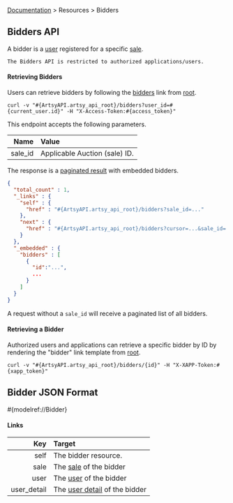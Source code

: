 [Documentation](/docs) &gt; Resources &gt; Bidders

## Bidders API

A bidder is a [user](/docs/users) registered for a specific [sale](/docs/sales).

``` alert[danger]
The Bidders API is restricted to authorized applications/users.
```

#### Retrieving Bidders

Users can retrieve bidders by following the [bidders](#{ArtsyAPI.artsy_api_root}/bidders) link from [root](#{ArtsyAPI.artsy_api_root}).

```
curl -v "#{ArtsyAPI.artsy_api_root}/bidders?user_id=#{current_user.id}" -H "X-Access-Token:#{access_token}"
```

This endpoint accepts the following parameters.

Name       | Value                          |
----------:|:-------------------------------|
sale_id    | Applicable Auction (sale) ID.  |

The response is a [paginated result](/docs/pagination) with embedded bidders.

``` json
{
  "total_count" : 1,
  "_links" : {
    "self" : {
      "href" : "#{ArtsyAPI.artsy_api_root}/bidders?sale_id=..."
    },
    "next" : {
      "href" : "#{ArtsyAPI.artsy_api_root}/bidders?cursor=...&sale_id=..."
    }
  },
  "_embedded" : {
    "bidders" : [
      {
        "id":"...",
        ...
      }
    ]
  }
}
```

A request without a `sale_id` will receive a paginated list of all bidders.

#### Retrieving a Bidder

Authorized users and applications can retrieve a specific bidder by ID by rendering the "bidder" link template from [root](#{ArtsyAPI.artsy_api_root}).

```
curl -v "#{ArtsyAPI.artsy_api_root}/bidders/{id}" -H "X-XAPP-Token:#{xapp_token}"
```
## Bidder JSON Format

#{modelref://Bidder}

#### Links

Key                              | Target                                                              |
--------------------------------:|:--------------------------------------------------------------------|
self                             | The bidder resource.                                       |
sale                             | The [sale](/docs/sales) of the bidder                               |
user                             | The [user](/docs/users) of the bidder                               |
user_detail                      | The [user detail](/docs/user_details) of the bidder                 |

